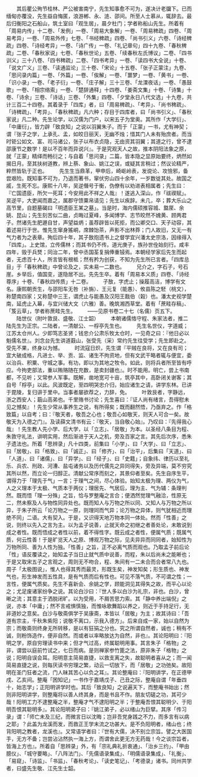 <!-- { "loadSidebar": true } -->
　　其后瞿公殉节桂林、严公被害南宁，先生知事愈不可为，遂决计老牖下。已而缅甸亦覆没，先生益自悔匿，浪游郴、永、涟、邵间。所至人士慕从，辄辞去。最后归衡阳之石船山，筑土室曰「观生居」，晨夕杜门；学者称船山先生。所着有「周易内传」十二卷、「发例」一卷、「周易大象解」一卷、「周易稗疏」四卷、「周易考异」一卷、「周易外传」七卷、「书经稗疏」四卷、「尚书引义」六卷、「诗经稗疏」四卷、「诗经考异」一卷、「诗广传」一卷、「礼记章句」四十九卷、「春秋稗疏」二卷、「春秋家说」七卷、「春秋世论」五卷、「续春秋左氏博议」二卷、「四书训义」三十八卷、「四书稗疏」二卷、「四书考异」一卷、「读四书大全说」十卷、「说文广义」三卷、「读通监论」三十卷、「宋论」十五卷、「张子正蒙注」九卷、「思问录内篇」一卷、「外篇」一卷、「俟解」一卷、「噩梦」一卷、「黄书」一卷、「识小录」一卷、「老子衍」一卷、「庄子解」三十三卷、「龙溧夜话」一卷、「愚鼓歌」一卷、「相宗络索」一卷、「楚辞通释」十四卷、「姜斋文集」十卷、「诗集」十卷、「诗余」三卷、「诗话」三卷、「外集」四卷、「夕堂永日八代文选」十九卷，共计三百二十四卷。其着录于「四库」者，曰「周易稗疏」、「考异」、「尚书稗疏」、「诗稗疏」、「考异」、「春秋稗疏」凡六种；存目于四库者，曰「尚书引义」、「春秋家说」凡二种。先生论学，以汉儒为门户，以宋五子为堂奥。其所作「大学衍」、「中庸衍」，皆力辟「致良知」之说以羽翼朱子。而于「正蒙」一书，尤有神契；谓『张子之学，上承孔、孟，如皎日丽天，无幽不烛；惜其门人未有殆庶者。而当时钜公如文、富、司马诸公，张子以布衣贞隐，无由资其羽翼；其道之行，曾不逮邵康节之数学！是以不百年而异说兴』。于是究观天人之故，推本阴阳法象之原，就「正蒙」精绎而畅衍之；与自着「思问录」二篇，皆本隐之显原始要终，炳然如揭日月。至其扶树道教，辨上蔡、象山、姚江之误，或疑其言稍过；然议论精严，粹然皆轨于正也。
　　先生生当鼎革，甲申后，崎岖岭表，发谠论、攻憸邪，备尝艰险。既知事不可为，乃退而著书，窜伏穷山四十余年，一岁数徙其处。故国之戚，生死不忘。康熙十八年，吴逆僭号于衡，伪僚有以劝进表相属者；先生曰：『亡国遗臣，所欠一死耳；今安用此不祥之人哉』！遂逃入深山，作「祓禊赋」。吴逆平，大吏闻而嘉之，属郡守馈粟帛请见；先生以疾辞。未几，卒；葬大乐山之高节里，自题墓碣曰「明遗臣王某之墓」。当是时，海内儒硕推容城、盩厔、余姚、昆山；先生刻苦似二曲，贞晦过夏峰，多闻博学、志节皎然不媿黄、顾两君子。然诸先生肥遯自甘，声望益炳；虽荐辟皆以死拒，而公卿交口、天子动容，其着述易行于世。惟先生窜身猺峒，席棘饴茶，声影不出林莽；门人故旧，又无一有气力者为之表章。殉后四十年，其子敔抱遗书上之督学宜兴潘太史宗洛，因缘得入「四库」。上史馆，立传儒林；而其书仍不传。道光庚子，族孙世佺始刻行。咸丰四年，毁于兵燹；同治二年，曾中丞国荃复捐俸重锓焉。本朝经学家后先生而起者，无虑百十人，所言皆有根柢；然有矜为创获，不知为先生所已言者。「四库总目」于「春秋稗疏」中曾论及之，实未易一二数也。
　　兄介之，字石子，号石崖。乡举后，值国变，遂隐居不出。先先生卒。着有「周易本义质」四卷、「诗经尊序」十卷、「春秋四传质」十二卷。
　　子敔，字虎止；操履高洁，博学有文名。康熙朝贡生，与邵阳车无咎（补旃）、王元复（能愚）、攸县陈之駓（桃文），称楚南四家；又称楚中三王，谓虎止与能愚及汉阳王戬伯（榖）也。潘太史视学楚南，延虎止入幕，与宜兴储大文（六雅）善。晚筑湘西草堂。着有「蔗畦存稿」、「笈云草」，学者称蔗畦先生。
　　——见原书卷二十七（名儒）页五下。
　　陆世仪（附叶敦艮、盛敬、江士韶）
　　本朝诸儒恪守程、朱家法者，推二陆先生为正宗。二陆者，一清献公、一桴亭先生也。
　　先生名世仪，字道威；江苏太仓州人。少即笃志圣贤；钱忠介公肃乐牧太仓时，一见奇之曰：『他日必以魁儒名世』。刘念台先生讲道蕺山，张受先（采）常约先生往受学；先生即赴之。受先不果，终身以为憾。
　　时流寇日炽，先生谓『平贼在良将，又在良有司；宜大破成格，凡进士、举、贡、监、诸生不拘资地，但有文武干略者辄与便宜，委以治兵、积粟、守城之事。有功，即以为其地之牧令。如此，则将兵者所至皆有呼应。今拘吏部法，重以贿赂随在充数，是卖封疆也』。时不能用。明亡，尝上书南都，不见听；又常参人军事。既解，凿地宽可十亩，筑亭其中，高卧闭关谢客；其自号「桴亭」以此。风波既定，至四明哭忠介归，始应诸生之请，讲学东林。已讲于毘陵，复归讲于里中。当事者屡欲荐之，力辞，免。
　　叶敦艮者，字静远，浙之西安人；蕺山高弟也。千里赂书讨论；先生喜曰：『证人尚有绪言，吾得慰未见之憾矣』！先生少常从事养生之说，有所得矣；既而翻然悟，乃亟弃之。作「格致篇」以自考；曰：『敬天者，敬吾之心也；敬吾心如敬天，则天人可合一矣。故敬天为入德之门』。及读薛文清书有云：『敬天，当自敬心始』。乃叹曰：『先得我心哉』！先生教人先小学、后大学，以「立志」、「居敬」为本。以圣经八条目为程、朱敦守礼法，讲明实用，然后渐进于天人之机，旁及百家之言。其先后次序，悉朱子遗法也。所着「思辨录」凡十四类，前集曰「小学」、曰「大学」、曰「立志」、曰「居敬」、曰「格致」、曰「诚正」、曰「修齐」、曰「治平」，后集曰「天道」、曰「人道」、曰「诸儒」、曰「异学」、曰「经子」、曰「史籍」；自象纬、律历以至礼乐、兵农、刑政、河漕、盐屯诸务以及历代儒先之异同得失，旁及异端，莫不穷究其所以然，而立论一归醇正。清献公常序而刻之，其景仰者至矣。先生自序生平，谓得力于「理先于气」一言；于理气之间，尽心体验。始知太极为理、两仪为气，人之义理本于太极、气质本于两仪；理居先、气居后，理为主、气为辅：条理判然。既而悟「理一分殊」之旨，恰与罗整庵之言合；便洒然觉理气融洽，性原无二，然未察及人与物性同异处也。既而知人与万物之所以同、又知人与万物之所以异，于朱子所云「论万物之一原，则理同而气异；论万物之异体，则气犹相近而理绝不同」二语。大有契入。于是，又识得天地万物本同一体处。然而「性善」之说，则终以先入之言为主。以为孟子说善，止就天命之初继之者善处论，未敢说到成之者性。既而悟成之者性以前，着不得性字。既云成之者性，便属气质；既属气质，何云性善！于是旷览天人之原、博观万物之际，见夫异异而同同者，始知性为万物所同、善为人性为独。「性善」之旨，正不必离气质而观也。乃取孟子前后论「性」语反覆读之，始知孟子当日止就气质中说善，而程，朱以后尚未之能晰也；于是又取宋五子之言观之，周则无不吻合，程、朱间有一二未合而合者常八九也。周子「太极图说」，惟人也得其秀而最灵，形既生矣，神发知矣；形生质也、神发气也，形生神发而五性具，是有气质而后有性也。可见不落气质，不可谓之性；一言性，便属气质矣。先生不喜新会、余姚之学，顾能洞见其得失之故，而平心以论之；尤足废诸家纷争之说。其论白沙曰：『世人多以白沙为礼宗，非也。白沙，曾晰之流；其意主于洒脱闭旷。以为受用，不屑苦思力索。其「静中养出端倪」之说，亦本「中庸」；然不言戒惧慎独，而惟咏歌舞蹈以养之，则近于手持足行，无非道妙之意矣。白沙与敬斋俱学于吴康斋，本皆以「居敬」为主；故其诗曰：「吾道有宗主，千秋朱紫阳；说敬不离口，示我入德方」。后来自成一家，始以自然为宗；而敬斋则终身无所转移，是以有狂狷之分也。究之所谓自然者，诚也；稍有不诚，则粉饰造作，便非自然。而或者以率略放达为自然，非也』。其论阳明曰：『阳明之学，原自穷理读书中来；但才气过高，终属聪明用事。其言朱子「格物」之非，谓尝以庭前竹试之，七日而病。是则禅家参竹篦之法，原非朱子「格物」之说；阳明自误会耳。阳明意主简易直捷，以救支离之失，故聪明者喜从之；而一闻简易直捷之说，则每厌读书穷理之繁，动云一切放下，而「居敬」之功弛矣。故阳明在圣门狂者之流，门人昧其苦心以负之耳』。其论整庵曰：『阳明讲学，在正德甲戌、乙亥间。整庵「困知记」一书作于嘉靖戊子、己丑之际，整庵自谓「年垂四十，始志学」；正阳明讲学时也。其后「致良知」之说遍天下，而整庵书始出；然则非阳明讲学，则整庵将以善人终其身，而是书且不作。朋友切磋之功，其可少哉！阳明工力不逮整庵之半，整庵才气不逮阳明之半；于整庵吾恨其聪明少、于阳明吾恨其聪明多』。其论阳明弟子曰：『姚江弟子，必以绪山为巨擘。其序「传习录」谓：「师亡未及三纪，而微言日以沈晦；岂非吾党身践之不力，而多言有以病之耶」？此盖为龙溪而发，而救正王学末流之功甚大。是不负阳明者，绪山也；终背阳明之教者，龙溪也』。又常语学者曰：『世有大儒，决不别立宗旨。譬之大医国手，无方不备；岂尝沾沾然执一海上方，而谓舍此更无方无药哉！今之谈宗旨者，皆海上方也』。所着自「思辨录」外，有「宗礼典礼折衷通」、「治乡三约」、「甲由臆仪」、「城守要略」、「八阵法门」、「先儒语录集成」、「明儒语录集成」、「礼衡」、「易窥」、「诗监」、「书监」、「春秋考论」、「读史笔记」、「考德录」诸书。同州共学者，曰盛先生敬、江先生士韶。
